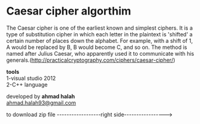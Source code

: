 # Caesar cipher algorthim 
The Caesar cipher is one of the earliest known and simplest ciphers. It is a type of substitution cipher in which each letter in the plaintext is 'shifted' a certain number of places down the alphabet. For example, with a shift of 1, A would be replaced by B, B would become C, and so on. The method is named after Julius Caesar, who apparently used it to communicate with his generals.(http://practicalcryptography.com/ciphers/caesar-cipher/)

<b>tools</b><br />
1-visual studio 2012<br />
2-C++ language<br />

developed by <b>ahmad halah</b><br />
ahmad.halah93@gmail.com<br />

to download zip file ------------------right side----------------->
